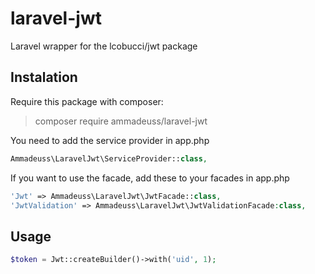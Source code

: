 # laravel-jwt
Laravel wrapper for the lcobucci/jwt package

## Instalation
Require this package with composer:
> composer require ammadeuss/laravel-jwt

You need to add the service provider in app.php
``` php
Ammadeuss\LaravelJwt\ServiceProvider::class,
```

If you want to use the facade, add these to your facades in app.php
``` php
'Jwt' => Ammadeuss\LaravelJwt\JwtFacade::class,
'JwtValidation' => Ammadeuss\LaravelJwt\JwtValidationFacade:class,
```

## Usage
```php
$token = Jwt::createBuilder()->with('uid', 1);
```

